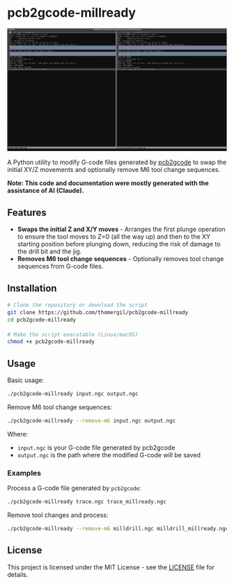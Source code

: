 # pcb2gcode-millready

![vimdiff](img/vimdiff.png)

A Python utility to modify G-code files generated by [pcb2gcode](https://github.com/pcb2gcode/pcb2gcode) to swap the initial XY/Z movements and optionally remove M6 tool change sequences.

**Note: This code and documentation were mostly generated with the assistance of AI (Claude).**

## Features

- **Swaps the initial Z and X/Y moves** - Arranges the first plunge operation to ensure the tool moves to Z=0 (all the way up) and then to the XY starting position before plunging down, reducing the risk of damage to the drill bit and the jig.
- **Removes M6 tool change sequences** - Optionally removes tool change sequences from G-code files.

## Installation

```bash
# Clone the repository or download the script
git clone https://github.com/thomergil/pcb2gcode-millready
cd pcb2gcode-millready

# Make the script executable (Linux/macOS)
chmod +x pcb2gcode-millready
```

## Usage

Basic usage:

```bash
./pcb2gcode-millready input.ngc output.ngc
```

Remove M6 tool change sequences:

```bash
./pcb2gcode-millready --remove-m6 input.ngc output.ngc
```

Where:

- `input.ngc` is your G-code file generated by pcb2gcode
- `output.ngc` is the path where the modified G-code will be saved

### Examples

Process a G-code file generated by `pcb2gcode`:

```bash
./pcb2gcode-millready trace.ngc trace_millready.ngc
```

Remove tool changes and process:

```bash
./pcb2gcode-millready --remove-m6 milldrill.ngc milldrill_millready.ngc
```

## License

This project is licensed under the MIT License - see the [LICENSE](LICENSE) file for details.
